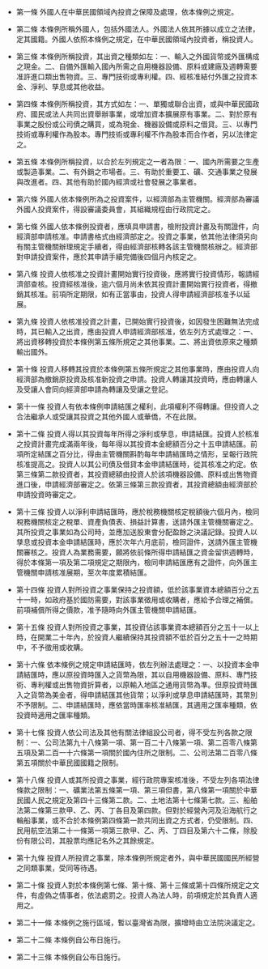 * 第一條 外國人在中華民國領域內投資之保障及處理，依本條例之規定。

* 第二條 本條例所稱外國人，包括外國法人。外國法人依其所據以成立之法律，定其國籍。外國人依照本條例之規定，在中華民國領域內投資者，稱投資人。

* 第三條 本條例所稱投資，其出資之種類如左：一、輸入之外國貨幣或外匯構成之現金。二、自備外匯輸入國內所需之自用機器設備、原料或建廠及週轉需要准許進口類出售物資。三、專門技術或專利權。四、經核准結付外匯之投資本金、淨利、孳息或其他收益。

* 第四條 本條例所稱投資，其方式如左：一、單獨或聯合出資，或與中華民國政府、國民或法人共同出資舉辦事業，或增加資本擴展原有事業。二、對於原有事業之股份或公司債之購買，或為現金、機器設備或原料之借貸。三、以專門技術或專利權作為股本。專門技術或專利權不作為股本而合作者，另以法律定之。

* 第五條 本條例所稱投資，以合於左列規定之一者為限：一、國內所需要之生產或製造事業。二、有外銷之市場者。三、有助於重要工、礦、交通事業之發展與改進者。四、其他有助於國內經濟或社會發展之事業者。

* 第六條 外國人依本條例所為之投資案件，以經濟部為主管機關。經濟部為審議外國人投資案件，得設審議委員會，其組織規程由行政院定之。

* 第七條 外國人依本條例投資者，應填具申請書，檢附投資計畫及有關證件，向經濟部申請核准。申請書格式由經濟部定之。投資之事業，依其他法律須另向有關主管機關辦理規定手續者，得由經濟部核轉各該主管機關核辦之。經濟部對申請投資案件，應於其申請手續完備後四個月內核定之。

* 第八條 投資人依核准之投資計畫開始實行投資後，應將實行投資情形，報請經濟部查核。投資經核准後，逾六個月尚未依其投資計畫開始實行投資者，得撤銷其核准。前項所定期限，如有正當事由，投資人得申請經濟部核准予以延展。

* 第九條 投資人依核准投資之計畫，已開始實行投資後，如因發生困難無法完成時，其已輸入之出資，應由投資人申請經濟部核准，依左列方式處理之：一、將出資移轉投資於本條例第五條所規定之其他事業。二、將出資依原來之種類輸出國外。

* 第十條 投資人移轉其投資於本條例第五條所規定之其他事業時，應由投資人向經濟部為撤銷原投資及核准新投資之申請。投資人轉讓其投資時，應由轉讓人及受讓人會同向經濟部申請為轉讓及受讓之登記。

* 第十一條 投資人有依本條例申請結匯之權利，此項權利不得轉讓。但投資人之合法繼承人或受讓其投資之其他外國人或華僑，不在此限。

* 第十二條 投資人得以其投資每年所得之淨利或孳息，申請結匯。投資人於核准之投資計畫完成滿兩年後，每年得以其投資本金總額百分之十五申請結匯。前項所定結匯之百分比，得由主管機關斟酌每年申請結匯時之情形，呈報行政院核准提高之。投資人以其公司債及借貸本金申請結匯時，從其核准之約定。依第三條第二款投資者，其投資總額由投資人於該項機器設備、原料或出售物資進口後，申請經濟部審定之。依第三條第三款投資者，其投資總額由經濟部於申請投資時審定之。

* 第十三條 投資人以淨利申請結匯時，應於稅務機關核定稅額後六個月內，檢同稅務機關核定之稅單、資產負債表、損益計算書，送請外匯主管機關審定之。其所投資之事業如為公司時，並應加送股東會分配盈餘之決議記錄。投資人以孳息或投資本金申請結匯時，應於次年六月底前，檢同證件，送請外匯主管機關審核之。投資人為業務需要，願將依前條所得申請結匯之資金留供週轉時，得於本條第一項及第二項規定之期限內，檢同申請結匯應有之證件，向外匯主管機關申請核准展期，至次年度累積結匯。

* 第十四條 投資人對所投資之事業保持之投資額，低於該事業資本總額百分之五十一時，如政府基於國防需要，對該事業徵用或收購者，應給予合理之補償。前項補償所得之價款，准予隨時向外匯主管機關申請結匯。

* 第十五條 投資人對所投資之事業，其投資佔該事業資本總額百分之五十一以上時，在開業二十年內，於投資人繼續保持其投資額不低於百分之五十一之時期中，不予徵用或收購。

* 第十六條 依本條例之規定申請結匯時，依左列辦法處理之：一、以投資本金申請結匯時，應以原投資時匯入之貨幣為限，其以自用機器設備、原料、專門技術、專利權或出售物資折算者，以原輸入地區之通用貨幣為準。但原投資時匯入之貨幣為美金者，得申請結匯其他貨幣；以淨利或孳息申請結匯時，其幣別不予限制。二、申請結匯時，應依當時匯率核准結匯，其適用之匯率種類，依投資時適用之匯率種類。

* 第十七條 投資人依公司法及其他有關法律組設公司者，得不受左列各款之限制：一、公司法第九十八條第一項、第一百二十八條第一項、第二百零八條第五項及第二百一十六條第一項關於國內住所之限制。二、公司法第二百零八條第五項關於中華民國國籍之限制。

* 第十八條 投資人或其所投資之事業，經行政院專案核准後，不受左列各項法律條款之限制：一、礦業法第五條第一項、第三項但書，第八條第一項關於中華民國人民之規定及第四十三條第二款。二、土地法第十七條第七款。三、船舶法第二條第三款甲、乙、丙、丁各目及第四款。但對於經營內河及沿海航行之輪船事業，或不合於本條例第四條第一款共同出資之方式者，仍受限制。四、民用航空法第二十一條第一項第三款甲、乙、丙、丁四目及第六十二條，除股份有限公司，其股票均應記名外之其餘規定。

* 第十九條 投資人所投資之事業，除本條例所規定者外，與中華民國國民所經營之同類事業，受同等待遇。

* 第二十條 投資人對於本條例第七條、第十條、第十三條或第十四條所規定之文件，有虛偽之情事者，依法處罰之。投資人為法人時，前項規定於其負責人適用之。

* 第二十一條 本條例之施行區域，暫以臺灣省為限，擴增時由立法院決議定之。

* 第二十二條 本條例自公布日施行。

* 第二十三條 本條例自公布日施行。

